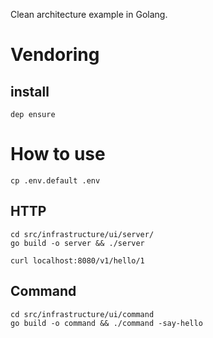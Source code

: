 Clean architecture example in Golang.

# Vendoring

## install

```
dep ensure
```

# How to use

```
cp .env.default .env
```

## HTTP

```
cd src/infrastructure/ui/server/ 
go build -o server && ./server 
```

```
curl localhost:8080/v1/hello/1
```

## Command

```
cd src/infrastructure/ui/command
go build -o command && ./command -say-hello
```

